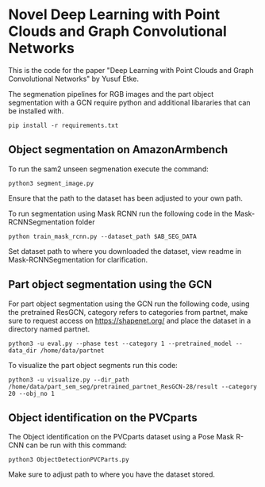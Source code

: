 # Novel Deep Learning with Point Clouds and Graph Convolutional Networks
This is the code for the paper "Deep Learning with Point Clouds and Graph
Convolutional Networks" by Yusuf Etke.

The segmenation pipelines for RGB images and the part object segmentation with a GCN require python and additional libararies that can be installed with.

	pip install -r requirements.txt

## Object segmentation on AmazonArmbench

To run the sam2 unseen segmenation execute the command:

	python3 segment_image.py

Ensure that the path to the dataset has been adjusted to your own path.

To run segmentation using Mask RCNN run the following code in the Mask-RCNNSegmentation folder

	python train_mask_rcnn.py --dataset_path $AB_SEG_DATA
	
Set dataset path to where you downloaded the dataset, view readme in Mask-RCNNSegmentation for clarification.

## Part object segmentation using the GCN
For part object segmentation using the GCN run the following code, using the pretrained ResGCN, category refers to categories from partnet, make sure to request access on https://shapenet.org/ and place the dataset in a directory named partnet.

	python3 -u eval.py --phase test --category 1 --pretrained_model --data_dir /home/data/partnet

To visualize the part object segments run this code:

	python3 -u visualize.py --dir_path /home/data/part_sem_seg/pretrained_partnet_ResGCN-28/result --category 20 --obj_no 1
	
## Object identification on the PVCparts
The Object identification on the PVCparts dataset using a Pose Mask R-CNN can be run with this command:

	python3 ObjectDetectionPVCParts.py

Make sure to adjust path to where you have the dataset stored.
